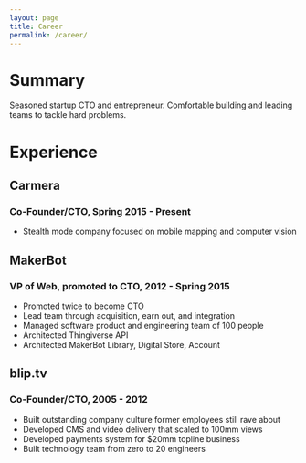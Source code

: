 ```yaml
---
layout: page
title: Career
permalink: /career/
---
```


# Summary

Seasoned startup CTO and entrepreneur.  Comfortable building and leading teams to tackle hard problems.

# Experience

## Carmera
### Co-Founder/CTO, Spring 2015 - Present

* Stealth mode company focused on mobile mapping and computer vision

## MakerBot
### VP of Web, promoted to CTO, 2012 - Spring 2015

* Promoted twice to become CTO
* Lead team through acquisition, earn out, and integration
* Managed software product and engineering team of 100 people
* Architected Thingiverse API
* Architected MakerBot Library, Digital Store, Account

## blip.tv
### Co-Founder/CTO, 2005 - 2012

* Built outstanding company culture former employees still rave about
* Developed CMS and video delivery that scaled to 100mm views
* Developed payments system for $20mm topline business
* Built technology team from zero to 20 engineers

